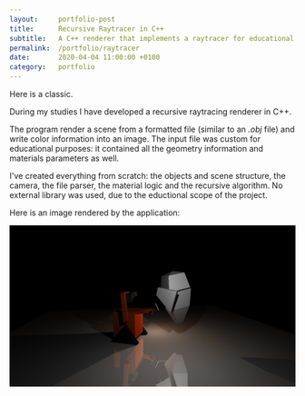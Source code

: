 ```yaml
---
layout:     portfolio-post
title:      Recursive Raytracer in C++
subtitle:   A C++ renderer that implements a raytracer for educational purposes.
permalink:  /portfolio/raytracer
date:       2020-04-04 11:00:00 +0100
category:   portfolio
---
```


Here is a classic.

During my studies I have developed a recursive raytracing renderer in C++.

The program render a scene from a formatted file (similar to an *.obj* file) and write color information into an image.
The input file was custom for educational purposes: it contained all the geometry information and materials parameters as well.

I've created everything from scratch: the objects and scene structure, the camera, the file parser, the material logic and the recursive algorithm.
No external library was used, due to the eductional scope of the project.

Here is an image rendered by the application:

<img src="/images/portfolio/raytracer_render.png" alt="Recursive Raytracer">